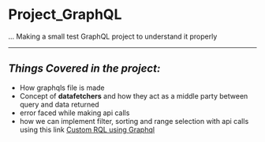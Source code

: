 # Project_GraphQL
...
Making a small test GraphQL project to understand it properly

---

## *Things Covered in the project:*

- How graphqls file is made
- Concept of <b>datafetchers</b> and how they act as a middle party between query and data returned
- error faced while making api calls
- how we can implement filter, sorting and range selection with api calls using this link
[ Custom RQL using Graphql ](https://github.com/jaskaransingh156/spring-boot-graphql-with-custom-rql)
